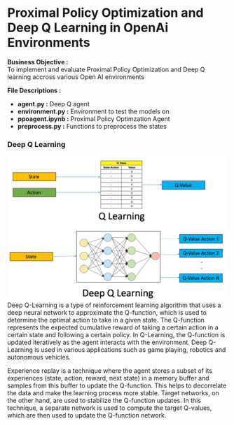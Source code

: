 # Proximal Policy Optimization and Deep Q Learning in OpenAi Environments
**Business Objective :** <br>
 To implement and evaluate Proximal Policy Optimization and Deep Q learning accross various Open AI environments

**File Descriptions :** <br>
* **agent.py :** Deep Q agent
* **environment.py :**  Environment to test the models on
* **ppoagent.ipynb :** Proximal Policy Optimzation Agent
* **preprocess.py :** Functions to preprocess the states


### Deep Q Learning


![](/utils/images/DeepQ.jpg)
Deep Q-Learning is a type of reinforcement learning algorithm that uses a deep neural network to approximate the Q-function, which is used to determine the optimal action to take in a given state. The Q-function represents the expected cumulative reward of taking a certain action in a certain state and following a certain policy. In Q-Learning, the Q-function is updated iteratively as the agent interacts with the environment. Deep Q-Learning is used in various applications such as game playing, robotics and autonomous vehicles.

Experience replay is a technique where the agent stores a subset of its experiences (state, action, reward, next state) in a memory buffer and samples from this buffer to update the Q-function. This helps to decorrelate the data and make the learning process more stable. Target networks, on the other hand, are used to stabilize the Q-function updates. In this technique, a separate network is used to compute the target Q-values, which are then used to update the Q-function network.

